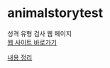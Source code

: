 # animalstorytest

성격 유형 검사 웹 페이지  
[웹 사이트 바로가기](https://kkng932.github.io/animalstorytest/)

[내용 정리](https://www.notion.so/2b15fa3a3a8f42d4b8fc0f47870a59a0?p=ed316383ec474bfbb1c36fad94b48734&pm=c)

